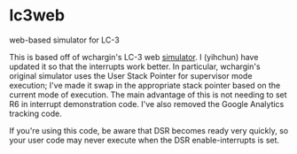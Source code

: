 # lc3web
web-based simulator for LC-3

This is based off of wchargin's LC-3 web [simulator]. I (yihchun) have
updated it so that the interrupts work better. In particular, wchargin's
original simulator uses the User Stack Pointer for supervisor mode
execution; I've made it swap in the appropriate stack pointer based on
the current mode of execution. The main advantage of this is not needing
to set R6 in interrupt demonstration code. I've also removed the Google
Analytics tracking code.

If you're using this code, be aware that DSR becomes ready very quickly,
so your user code may never execute when the DSR enable-interrupts is set.

[simulator]: https://github.com/wchargin/lc3web
